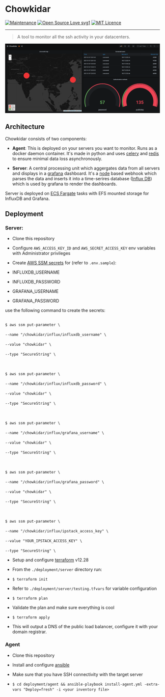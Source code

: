# Chowkidar 
[![Maintenance](https://img.shields.io/badge/Maintained%3F-yes-green.svg)](https://GitHub.com/vedantrathore/chowkidar/graphs/commit-activity)
[![Open Source Love svg1](https://badges.frapsoft.com/os/v1/open-source.svg?v=103)](https://github.com/ellerbrock/open-source-badges/)
[![MIT Licence](https://badges.frapsoft.com/os/mit/mit.svg?v=103)](https://opensource.org/licenses/mit-license.php)


---

>A tool to monitor all the ssh activity in your datacenters. 

![Screenshot](ss.png "Screenshot of the dashboard")

## Architecture

  

Chowkidar consists of two components:

  

-  **Agent**: This is deployed on your servers you want to monitor. Runs as a docker daemon container. It's made in python and uses [celery](https://docs.celeryproject.org/en/stable/#) and [redis](http://redis.io/) to ensure minimal data loss asynchronously.

  

-  **Server**: A central processing unit which aggergates data from all servers and displays in a [grafana](https://grafana.com/) dashboard. It's a [node](https://nodejs.org/en/) based webhook which parses the data and inserts it into a time-serires database ([Influx DB](https://www.influxdata.com/)) which is used by grafana to render the dashboards.

  

Server is deployed on [ECS Fargate](https://aws.amazon.com/ecs/?whats-new-cards.sort-by=item.additionalFields.postDateTime&whats-new-cards.sort-order=desc&ecs-blogs.sort-by=item.additionalFields.createdDate&ecs-blogs.sort-order=desc) tasks with EFS mounted storage for InfluxDB and Grafana.

  
  

## Deployment

  

### Server:

  

* Clone this repository

* Configure `AWS_ACCESS_KEY_ID` and `AWS_SECRET_ACCESS_KEY` env variables with Administrator privileges

* Create [AWS SSM secrets](https://docs.aws.amazon.com/systems-manager/latest/userguide/systems-manager-parameter-store.html) for (refer to `.env.sample`):

- INFLUXDB_USERNAME

- INFLUXDB_PASSWORD

- GRAFANA_USERNAME

- GRAFANA_PASSWORD

  

use the following command to create the secrets:

```

$ aws ssm put-parameter \

--name "/chowkidar/influx/influxdb_username" \

--value "chowkidar" \

--type "SecureString" \

  

$ aws ssm put-parameter \

--name "/chowkidar/influx/influxdb_password" \

--value "chowkidar" \

--type "SecureString" \

  

$ aws ssm put-parameter \

--name "/chowkidar/influx/grafana_username" \

--value "chowkidar" \

--type "SecureString" \

  

$ aws ssm put-parameter \

--name "/chowkidar/influx/grafana_password" \

--value "chowkidar" \

--type "SecureString" \

  

$ aws ssm put-parameter \

--name "/chowkidar/influx/ipstack_access_key" \

--value "YOUR_IPSTACK_ACCESS_KEY" \

--type "SecureString" \

```

* Setup and configure [terraform](https://www.terraform.io/) v12.28

* From the `./deployment/server` directory run:

*  `$ terraform init`

* Refer to `./deployment/server/testing.tfvars` for variable configuration

*  `$ terraform plan`

* Validate the plan and make sure everything is cool

*  `$ terraform apply`

* This will output a DNS of the public load balancer, configure it with your domain registrar.

  

### Agent

* Clone this repository

* Install and configure [ansible](https://www.ansible.com/)

* Make sure that you have SSH connectivity with the target server

*  `$ cd deployment/agent && ansible-playbook install-agent.yml -extra-vars "Deploy=fresh" -i <your inventory file>`